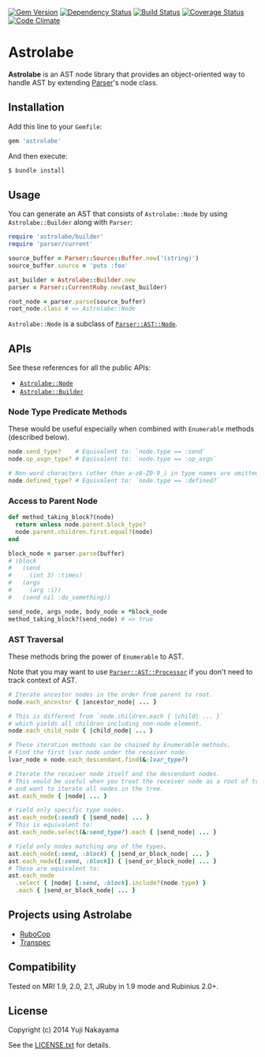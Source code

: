 [![Gem Version](http://img.shields.io/gem/v/astrolabe.svg)](http://badge.fury.io/rb/astrolabe)
[![Dependency Status](http://img.shields.io/gemnasium/yujinakayama/astrolabe.svg)](https://gemnasium.com/yujinakayama/astrolabe)
[![Build Status](https://travis-ci.org/yujinakayama/astrolabe.svg?branch=master)](https://travis-ci.org/yujinakayama/astrolabe)
[![Coverage Status](http://img.shields.io/coveralls/yujinakayama/astrolabe/master.svg)](https://coveralls.io/r/yujinakayama/astrolabe)
[![Code Climate](http://img.shields.io/codeclimate/github/yujinakayama/astrolabe.svg)](https://codeclimate.com/github/yujinakayama/astrolabe)

# Astrolabe

**Astrolabe** is an AST node library that provides an object-oriented way to handle AST by extending [Parser](https://github.com/whitequark/parser)'s node class.

## Installation

Add this line to your `Gemfile`:

```ruby
gem 'astrolabe'
```

And then execute:

```bash
$ bundle install
```

## Usage

You can generate an AST that consists of `Astrolabe::Node` by using `Astrolabe::Builder` along with `Parser`:

```ruby
require 'astrolabe/builder'
require 'parser/current'

source_buffer = Parser::Source::Buffer.new('(string)')
source_buffer.source = 'puts :foo'

ast_builder = Astrolabe::Builder.new
parser = Parser::CurrentRuby.new(ast_builder)

root_node = parser.parse(source_buffer)
root_node.class # => Astrolabe::Node
```

`Astrolabe::Node` is a subclass of [`Parser::AST::Node`](http://rubydoc.info/gems/parser/Parser/AST/Node).

## APIs

See these references for all the public APIs:

* [`Astrolabe::Node`](http://rubydoc.info/gems/astrolabe/Astrolabe/Node)
* [`Astrolabe::Builder`](http://rubydoc.info/gems/astrolabe/Astrolabe/Builder)

### Node Type Predicate Methods

These would be useful especially when combined with `Enumerable` methods (described below).

```ruby
node.send_type?    # Equivalent to: `node.type == :send`
node.op_asgn_type? # Equivalent to: `node.type == :op_asgn`

# Non-word characters (other than a-zA-Z0-9_) in type names are omitted.
node.defined_type? # Equivalent to: `node.type == :defined?`
```

### Access to Parent Node

```ruby
def method_taking_block?(node)
  return unless node.parent.block_type?
  node.parent.children.first.equal?(node)
end

block_node = parser.parse(buffer)
# (block
#   (send
#     (int 3) :times)
#   (args
#     (arg :i))
#   (send nil :do_something))

send_node, args_node, body_node = *block_node
method_taking_block?(send_node) # => true
```

### AST Traversal

These methods bring the power of `Enumerable` to AST.

Note that you may want to use [`Parser::AST::Processor`](http://rubydoc.info/gems/parser/Parser/AST/Processor)
if you don't need to track context of AST.

```ruby
# Iterate ancestor nodes in the order from parent to root.
node.each_ancestor { |ancestor_node| ... }

# This is different from `node.children.each { |child| ... }`
# which yields all children including non-node element.
node.each_child_node { |child_node| ... }

# These iteration methods can be chained by Enumerable methods.
# Find the first lvar node under the receiver node.
lvar_node = node.each_descendant.find(&:lvar_type?)

# Iterate the receiver node itself and the descendant nodes.
# This would be useful when you treat the receiver node as a root of tree
# and want to iterate all nodes in the tree.
ast.each_node { |node| ... }

# Yield only specific type nodes.
ast.each_node(:send) { |send_node| ... }
# This is equivalent to:
ast.each_node.select(&:send_type?).each { |send_node| ... }

# Yield only nodes matching any of the types.
ast.each_node(:send, :block) { |send_or_block_node| ... }
ast.each_node([:send, :block]) { |send_or_block_node| ... }
# These are equivalent to:
ast.each_node
  .select { |node| [:send, :block].include?(node.type) }
  .each { |send_or_block_node| ... }
```

## Projects using Astrolabe

* [RuboCop](https://github.com/bbatsov/rubocop)
* [Transpec](https://github.com/yujinakayama/transpec)

## Compatibility

Tested on MRI 1.9, 2.0, 2.1, JRuby in 1.9 mode and Rubinius 2.0+.

## License

Copyright (c) 2014 Yuji Nakayama

See the [LICENSE.txt](LICENSE.txt) for details.
